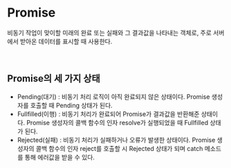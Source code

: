 # Promise

비동기 작업이 맞이할 미래의 완료 또는 실패와 그 결과값을 나타내는 객체로, 주로 서버에서 받아온 데이터를 표시할 때 사용한다.

<br>

## Promise의 세 가지 상태

- Pending(대기) : 비동기 처리 로직이 아직 완료되지 않은 상태이다. Promise 생성자를 호출할 때 Pending 상태가 된다.
- Fullfilled(이행) : 비동기 처리가 완료되어 Promise가 결과값을 반환해준 상태이다. Promise 생성자의 콜백 함수의 인자 resolve가 실행되었을 때 Fullfilled 상태가 된다.
- Rejected(실패) : 비동기 처리가 실패하거나 오류가 발생한 상태이다. Promise 생성자의 콜백 함수의 인자 reject를 호출할 시 Rejected 상태가 되며 catch 메소드를 통해 에러값을 받을 수 있다.
